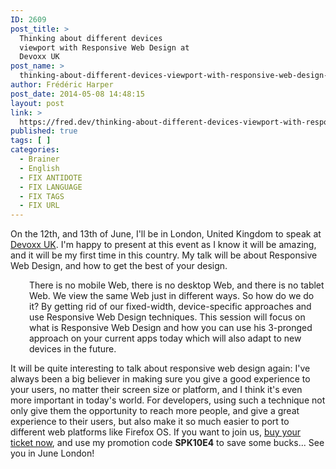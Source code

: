 ```yaml
---
ID: 2609
post_title: >
  Thinking about different devices
  viewport with Responsive Web Design at
  Devoxx UK
post_name: >
  thinking-about-different-devices-viewport-with-responsive-web-design-at-devoxx-uk
author: Frédéric Harper
post_date: 2014-05-08 14:48:15
layout: post
link: >
  https://fred.dev/thinking-about-different-devices-viewport-with-responsive-web-design-at-devoxx-uk/
published: true
tags: [ ]
categories:
  - Brainer
  - English
  - FIX ANTIDOTE
  - FIX LANGUAGE
  - FIX TAGS
  - FIX URL
---
```

On the 12th, and 13th of June, I'll be in London, United Kingdom to speak at <a title="Devoxx UK website" href="https://www.devoxx.co.uk/">Devoxx UK</a>. I'm happy to present at this event as I know it will be amazing, and it will be my first time in this country. My talk will be about Responsive Web Design, and how to get the best of your design.
<p style="padding-left: 30px;">There is no mobile Web, there is no desktop Web, and there is no tablet Web. We view the same Web just in different ways. So how do we do it? By getting rid of our fixed-width, device-specific approaches and use Responsive Web Design techniques. This session will focus on what is Responsive Web Design and how you can use his 3-pronged approach on your current apps today which will also adapt to new devices in the future.</p>
It will be quite interesting to talk about responsive web design again: I've always been a big believer in making sure you give a good experience to your users, no matter their screen size or platform, and I think it's even more important in today's world. For developers, using such a technique not only give them the opportunity to reach more people, and give a great experience to their users, but also make it so much easier to port to different web platforms like Firefox OS. If you want to join us, <a title="Devoxx UK tickets" href="https://www.eventbrite.co.uk/e/devoxx-uk-tickets-10219319259">buy your ticket now</a>, and use my promotion code <strong>SPK10E4</strong> to save some bucks... See you in June London!
